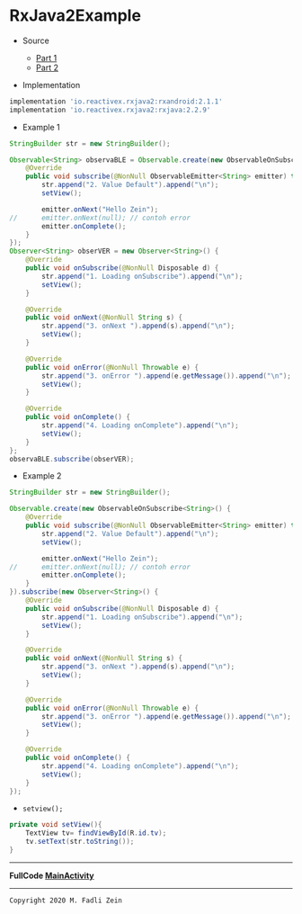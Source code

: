 # RxJava2Example
 
- Source
  - [Part 1](https://medium.com/nusanet/pengenalan-rxjava-untuk-pemula-bagian-1-2c9895a73c70)
  - [Part 2](https://medium.com/nusanet/pengenalan-rxjava-untuk-pemula-bagian-2-29b843853cd6)

- Implementation
```gradle
implementation 'io.reactivex.rxjava2:rxandroid:2.1.1'
implementation 'io.reactivex.rxjava2:rxjava:2.2.9'
```

- Example 1
```java
StringBuilder str = new StringBuilder();

Observable<String> observaBLE = Observable.create(new ObservableOnSubscribe<String>() {
    @Override
    public void subscribe(@NonNull ObservableEmitter<String> emitter) throws Exception {
        str.append("2. Value Default").append("\n");
        setView();

        emitter.onNext("Hello Zein");
//      emitter.onNext(null); // contoh error
        emitter.onComplete();
    }
});
Observer<String> obserVER = new Observer<String>() {
    @Override
    public void onSubscribe(@NonNull Disposable d) {
        str.append("1. Loading onSubscribe").append("\n");
        setView();
    }

    @Override
    public void onNext(@NonNull String s) {
        str.append("3. onNext ").append(s).append("\n");
        setView();
    }

    @Override
    public void onError(@NonNull Throwable e) {
        str.append("3. onError ").append(e.getMessage()).append("\n");
        setView();
    }

    @Override
    public void onComplete() {
        str.append("4. Loading onComplete").append("\n");
        setView();
    }
};
observaBLE.subscribe(obserVER);
```

- Example 2
```java
StringBuilder str = new StringBuilder();

Observable.create(new ObservableOnSubscribe<String>() {
    @Override
    public void subscribe(@NonNull ObservableEmitter<String> emitter) throws Exception {
        str.append("2. Value Default").append("\n");
        setView();

        emitter.onNext("Hello Zein");
//      emitter.onNext(null); // contoh error
        emitter.onComplete();
    }
}).subscribe(new Observer<String>() {
    @Override
    public void onSubscribe(@NonNull Disposable d) {
        str.append("1. Loading onSubscribe").append("\n");
        setView();
    }

    @Override
    public void onNext(@NonNull String s) {
        str.append("3. onNext ").append(s).append("\n");
        setView();
    }

    @Override
    public void onError(@NonNull Throwable e) {
        str.append("3. onError ").append(e.getMessage()).append("\n");
        setView();
    }

    @Override
    public void onComplete() {
        str.append("4. Loading onComplete").append("\n");
        setView();
    }
});
```

- `setview();`
```java
private void setView(){
    TextView tv= findViewById(R.id.tv);
    tv.setText(str.toString());
}
```

---

**FullCode [MainActivity](https://github.com/gzeinnumer/RxJava2Example/blob/master/app/src/main/java/com/gzeinnumer/rxjava2example/MainActivity.java)**

---

```
Copyright 2020 M. Fadli Zein
```
